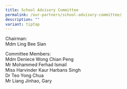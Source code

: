 ```yaml
---
title: School Advisory Committee
permalink: /our-partners/school-advisory-committee/
description: ""
variant: tiptap
---
```

<p>Chairman:
<br>Mdm Ling Bee Sian&nbsp;</p>
<p>Committee Members:
<br>Mdm Deniece Wong Chian Peng
<br>Mr Mohammed Ferhad Ismail
<br>Miss Harvinder Kaur Harbans Singh
<br>Dr Teo Yong Chua
<br>Mr Liang Jinhao, Gary</p>
<p></p>